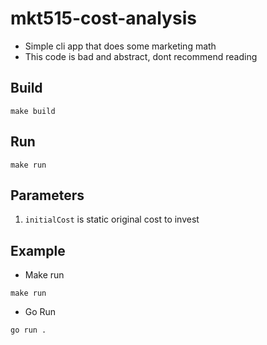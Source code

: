  # mkt515-cost-analysis

 * Simple cli app that does some marketing math
 * This code is bad and abstract, dont recommend reading

## Build

```
make build
```

## Run

```
make run
```

## Parameters

1. `initialCost` is static original cost to invest

## Example

* Make run

```
make run
```

* Go Run

```
go run .
```